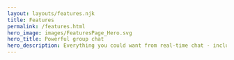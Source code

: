 ```yaml
---
layout: layouts/features.njk
title: Features
permalink: /features.html
hero_image: images/FeaturesPage_Hero.svg
hero_title: Powerful group chat
hero_description: Everything you could want from real-time chat - including first-class threading.
---
```

